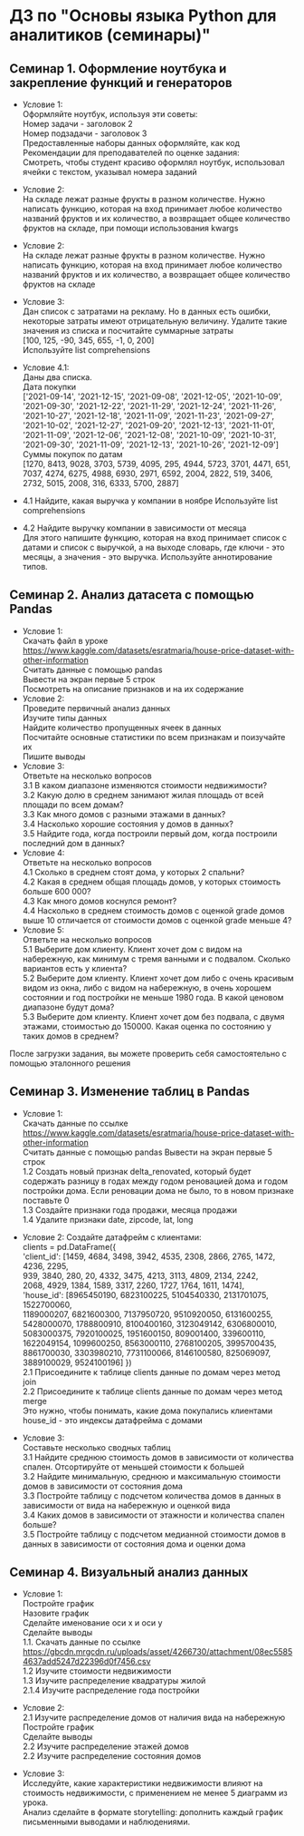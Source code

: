 # ДЗ по "Основы языка Python для аналитиков (семинары)"

## Семинар 1. Оформление ноутбука и закрепление функций и генераторов
- Условие 1:  
Оформляйте ноутбук, используя эти советы:  
Номер задачи - заголовок 2  
Номер подзадачи - заголовок 3  
Предоставленные наборы данных оформляйте, как код
Рекомендации для преподавателей по оценке задания:  
Смотреть, чтобы студент красиво оформлял ноутбук, использовал ячейки с текстом, указывал номера заданий   

- Условие 2:  
На складе лежат разные фрукты в разном количестве.
Нужно написать функцию, которая на вход принимает любое количество названий фруктов и их количество, а возвращает общее количество фруктов на складе, при помощи использования kwargs
- Условие 2:  
На складе лежат разные фрукты в разном количестве.
Нужно написать функцию, которая на вход принимает любое количество названий фруктов и их количество, а возвращает общее количество фруктов на складе
- Условие 3:  
Дан список с затратами на рекламу. Но в данных есть ошибки, некоторые затраты имеют отрицательную величину. Удалите такие значения из списка и посчитайте суммарные затраты  
[100, 125, -90, 345, 655, -1, 0, 200]  
Используйте list comprehensions   
- Условие 4.1:  
Даны два списка.  
Дата покупки  
['2021-09-14', '2021-12-15', '2021-09-08', '2021-12-05', '2021-10-09', '2021-09-30', '2021-12-22', '2021-11-29', '2021-12-24', '2021-11-26', '2021-10-27', '2021-12-18', '2021-11-09', '2021-11-23', '2021-09-27', '2021-10-02', '2021-12-27', '2021-09-20', '2021-12-13', '2021-11-01', '2021-11-09', '2021-12-06', '2021-12-08', '2021-10-09', '2021-10-31', '2021-09-30', '2021-11-09', '2021-12-13', '2021-10-26', '2021-12-09']  
Суммы покупок по датам  
[1270, 8413, 9028, 3703, 5739, 4095, 295, 4944, 5723, 3701, 4471, 651, 7037, 4274, 6275, 4988, 6930, 2971, 6592, 2004, 2822, 519, 3406, 2732, 5015, 2008, 316, 6333, 5700, 2887]  
- 4.1 Найдите, какая выручка у компании в ноябре
Используйте list comprehensions  
- 4.2 Найдите выручку компании в зависимости от месяца  
Для этого напишите функцию, которая на вход принимает список с датами и список с выручкой, а на выходе словарь, где ключи - это месяцы, а значения - это выручка.
Используйте аннотирование типов.


## Семинар 2. Анализ датасета с помощью Pandas
- Условие 1:  
Скачать файл в уроке https://www.kaggle.com/datasets/esratmaria/house-price-dataset-with-other-information  
Считать данные с помощью pandas  
Вывести на экран первые 5 строк  
Посмотреть на описание признаков и на их содержание  
- Условие 2:  
Проведите первичный анализ данных  
Изучите типы данных  
Найдите количество пропущенных ячеек в данных  
Посчитайте основные статистики по всем признакам и поизучайте их  
Пишите выводы  
- Условие 3:  
Ответьте на несколько вопросов  
3.1 В каком диапазоне изменяются стоимости недвижимости?  
3.2 Какую долю в среднем занимают жилая площадь от всей площади по всем домам?  
3.3 Как много домов с разными этажами в данных?  
3.4 Насколько хорошие состояния у домов в данных?  
3.5 Найдите года, когда построили первый дом, когда построили последний дом в данных?  
- Условие 4:  
Ответьте на несколько вопросов    
4.1 Сколько в среднем стоят дома, у которых 2 спальни?  
4.2 Какая в среднем общая площадь домов, у которых стоимость больше 600 000?  
4.3 Как много домов коснулся ремонт?  
4.4 Насколько в среднем стоимость домов с оценкой grade домов выше 10 отличается от стоимости домов с оценкой grade меньше 4?  
- Условие 5:  
Ответьте на несколько вопросов    
5.1 Выберите дом клиенту. Клиент хочет дом с видом на набережную, как минимум с тремя ванными и с подвалом. Сколько вариантов есть у клиента?  
5.2 Выберите дом клиенту. Клиент хочет дом либо с очень красивым видом из окна, либо с видом на набережную, в очень хорошем состоянии и год постройки не меньше 1980 года. В какой ценовом диапазоне будут дома?  
5.3 Выберите дом клиенту. Клиент хочет дом без подвала, с двумя этажами, стоимостью до 150000. Какая оценка по состоянию у таких домов в среднем?  

После загрузки задания, вы можете проверить себя самостоятельно с помощью эталонного решения

## Семинар 3. Изменение таблиц в Pandas

- Условие 1:  
Скачать данные по ссылке https://www.kaggle.com/datasets/esratmaria/house-price-dataset-with-other-information  
Считать данные с помощью pandas
Вывести на экран первые 5 строк  
1.2 Создать новый признак delta_renovated, который будет содержать разницу в годах между годом реновацией дома и годом постройки дома. Если реновации дома не было, то в новом признаке поставьте 0  
1.3 Создайте признаки года продажи, месяца продажи  
1.4 Удалите признаки date, zipcode, lat, long

- Условие 2:
Создайте датафрейм с клиентами:  
clients = pd.DataFrame({  
'client_id': [1459, 4684, 3498, 3942, 4535, 2308, 2866, 2765, 1472, 4236, 2295,  
939, 3840, 280, 20, 4332, 3475, 4213, 3113, 4809, 2134, 2242,  
2068, 4929, 1384, 1589, 3317, 2260, 1727, 1764, 1611, 1474],  
'house_id': [8965450190, 6823100225, 5104540330, 2131701075, 1522700060,  
1189000207, 6821600300, 7137950720, 9510920050, 6131600255,  
5428000070, 1788800910, 8100400160, 3123049142, 6306800010,  
5083000375, 7920100025, 1951600150, 809001400, 339600110,  
1622049154, 1099600250, 8563000110, 2768100205, 3995700435,  
8861700030, 3303980210, 7731100066, 8146100580, 825069097,  
3889100029, 9524100196]  })  
2.1 Присоедините к таблице clients данные по домам через метод join  
2.2 Присоедините к таблице clients данные по домам через метод merge  
Это нужно, чтобы понимать, какие дома покупались клиентами  
house_id - это индексы датафрейма с домами  
- Условие 3:  
Составьте несколько сводных таблиц  
3.1 Найдите среднюю стоимость домов в зависимости от количества спален.
Отсортируйте от меньшей стоимости к большей  
3.2 Найдите минимальную, среднюю и максимальную стоимости домов в зависимости от состояния дома  
3.3 Постройте таблицу с подсчетом количества домов в данных в зависимости от вида на набережную и оценкой вида  
3.4 Каких домов в зависимости от этажности и количества спален больше?  
3.5 Постройте таблицу с подсчетом медианной стоимости домов в данных в зависимости от состояния дома и оценки дома  

## Семинар 4. Визуальный анализ данных

- Условие 1:  
Постройте график  
Назовите график  
Сделайте именование оси x и оси y  
Сделайте выводы  
1.1. Скачать данные по ссылке https://gbcdn.mrgcdn.ru/uploads/asset/4266730/attachment/08ec55854637add5247d22396d0f7456.csv  
1.2 Изучите стоимости недвижимости  
1.3 Изучите распределение квадратуры жилой  
2.1.4 Изучите распределение года постройки  

- Условие 2:  
2.1 Изучите распределение домов от наличия вида на набережную  
Постройте график  
Сделайте выводы  
2.2 Изучите распределение этажей домов  
2.2 Изучите распределение состояния домов  

- Условие 3:  
Исследуйте, какие характеристики недвижимости влияют на стоимость недвижимости, с применением не менее 5 диаграмм из урока.  
Анализ сделайте в формате storytelling: дополнить каждый график письменными выводами и наблюдениями.